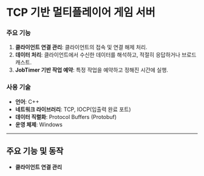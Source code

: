 # TCP 기반 멀티플레이어 게임 서버

### 주요 기능
1. **클라이언트 연결 관리**: 클라이언트의 접속 및 연결 해제 처리.
2. **데이터 처리**: 클라이언트에서 수신한 데이터를 해석하고, 적절히 응답하거나 브로드캐스트.
3. **JobTimer 기반 작업 예약**: 특정 작업을 예약하고 정해진 시간에 실행.

### 사용 기술
- **언어**: C++
- **네트워크 라이브러리**: TCP, IOCP(입출력 완료 포트)
- **데이터 직렬화**: Protocol Buffers (Protobuf)
- **운영 체제**: Windows

---

## 주요 기능 및 동작

- **클라이언트 연결 관리**


